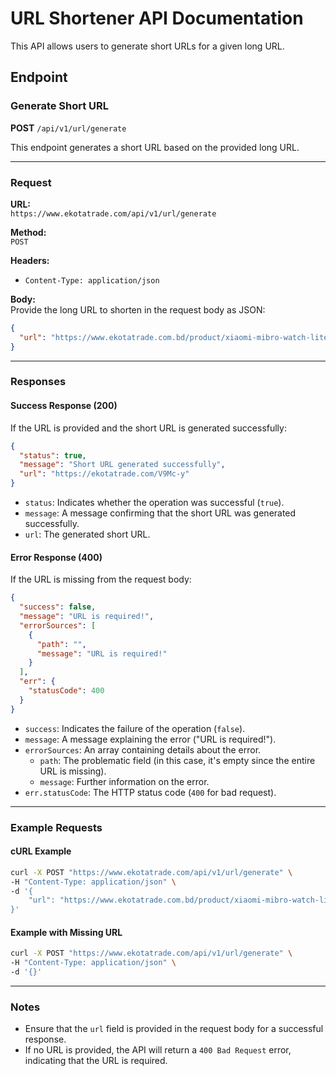 
# URL Shortener API Documentation

This API allows users to generate short URLs for a given long URL.

## Endpoint

### Generate Short URL

**POST** `/api/v1/url/generate`

This endpoint generates a short URL based on the provided long URL.

---

### Request

**URL:**  
`https://www.ekotatrade.com/api/v1/url/generate`

**Method:**  
`POST`

**Headers:**  
- `Content-Type: application/json`

**Body:**  
Provide the long URL to shorten in the request body as JSON:
```json
{
  "url": "https://www.ekotatrade.com.bd/product/xiaomi-mibro-watch-lite-2-watch"
}
```

---

### Responses

#### **Success Response (200)**

If the URL is provided and the short URL is generated successfully:

```json
{
  "status": true,
  "message": "Short URL generated successfully",
  "url": "https://ekotatrade.com/V9Mc-y"
}
```

- `status`: Indicates whether the operation was successful (`true`).
- `message`: A message confirming that the short URL was generated successfully.
- `url`: The generated short URL.

#### **Error Response (400)**

If the URL is missing from the request body:

```json
{
  "success": false,
  "message": "URL is required!",
  "errorSources": [
    {
      "path": "",
      "message": "URL is required!"
    }
  ],
  "err": {
    "statusCode": 400
  }
}
```

- `success`: Indicates the failure of the operation (`false`).
- `message`: A message explaining the error ("URL is required!").
- `errorSources`: An array containing details about the error.
  - `path`: The problematic field (in this case, it's empty since the entire URL is missing).
  - `message`: Further information on the error.
- `err.statusCode`: The HTTP status code (`400` for bad request).

---

### Example Requests

#### **cURL Example**

```bash
curl -X POST "https://www.ekotatrade.com/api/v1/url/generate" \
-H "Content-Type: application/json" \
-d '{
    "url": "https://www.ekotatrade.com.bd/product/xiaomi-mibro-watch-lite-2-watch"
}'
```

#### **Example with Missing URL**

```bash
curl -X POST "https://www.ekotatrade.com/api/v1/url/generate" \
-H "Content-Type: application/json" \
-d '{}'
```

---

### Notes
- Ensure that the `url` field is provided in the request body for a successful response.
- If no URL is provided, the API will return a `400 Bad Request` error, indicating that the URL is required.
